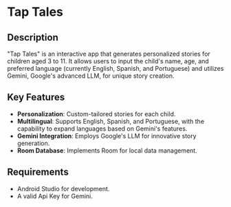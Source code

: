 # Tap Tales

## Description
"Tap Tales" is an interactive app that generates personalized stories for children aged 3 to 11. It allows users to input the child's name, age, and preferred language (currently English, Spanish, and Portuguese) and utilizes Gemini, Google's advanced LLM, for unique story creation.

## Key Features
- **Personalization**: Custom-tailored stories for each child.
- **Multilingual**: Supports English, Spanish, and Portuguese, with the capability to expand languages based on Gemini's features.
- **Gemini Integration**: Employs Google's LLM for innovative story generation.
- **Room Database**: Implements Room for local data management.

## Requirements
- Android Studio for development.
- A valid Api Key for Gemini.
